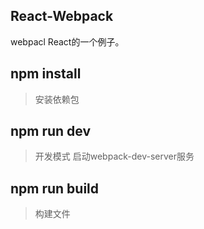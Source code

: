 ## React-Webpack ##
webpacl React的一个例子。
## npm install ##
> 安装依赖包
## npm run dev ##
> 开发模式 启动webpack-dev-server服务
## npm run build ##
> 构建文件
